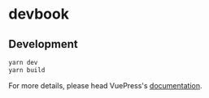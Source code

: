 # devbook

> 

## Development

```bash
yarn dev
yarn build
```

For more details, please head VuePress's [documentation](https://v1.vuepress.vuejs.org/).

